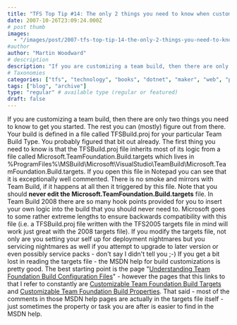 ```yaml
---
title: "TFS Top Tip #14: The only 2 things you need to know when customizing Team Build"
date: 2007-10-26T23:09:24.000Z
# post thumb
images:
  - "/images/post/2007-tfs-top-tip-14-the-only-2-things-you-need-to-know-when-customizing-team-build.jpg"
#author
author: "Martin Woodward"
# description
description: "If you are customizing a team build, then there are only two things you need to know to get you started."
# Taxonomies
categories: ["tfs", "technology", "books", "dotnet", "maker", "web", "programming"]
tags: ["blog", "archive"]
type: "regular" # available type (regular or featured)
draft: false
---
```

If you are customizing a team build, then there are only two things you need to know to get you started.  The rest you can (mostly) figure out from there.  Your build is defined in a file called TFSBuild.proj for your particular Team Build Type.  You probably figured that bit out already.  The first thing you need to know is that the TFSBuild.proj file inherits most of its logic from a file called Microsoft.TeamFoundation.Build.targets which lives in 
%ProgramFiles%\MSBuild\Microsoft\VisualStudio\TeamBuild\Microsoft.TeamFoundation.Build.targets.
If you open this file in Notepad you can see that it is exceptionally well commented.  There is no smoke and mirrors with Team Build, if it happens at all then it triggered by this file. Note that you should **never edit the Microsoft.TeamFoundation.Build.targets** file.  In Team Build 2008 there are so many hook points provided for you to insert your own logic into the build that you should never need to.  Microsoft goes to some rather extreme lengths to ensure backwards compatibility with this file (i.e. a TFSBuild.proj file written with the TFS2005 targets file in mind will work just great with the 2008 targets file).  If you modify the targets file, not only are you setting your self up for deployment nightmares but you servicing nightmares as well if you attempt to upgrade to later version or even possibly service packs - don't say I didn't tell you ;-) If you get a bit lost in reading the targets file - the MSDN help for build customizations is pretty good.  The best starting point is the page "[Understanding Team Foundation Build Configuration Files](http://msdn2.microsoft.com/en-us/library/ms400710(VS.90).aspx)" - however the pages that this links to that I refer to constantly are [Customizable Team Foundation Build Targets](http://msdn2.microsoft.com/aa337604(VS.90).aspx) and [Customizable Team Foundation Build Properties](http://msdn2.microsoft.com/aa337598(VS.90).aspx).  That said - most of the comments in those MSDN help pages are actually in the targets file itself - just sometimes the property or task you are after is easier to find in the MSDN help.